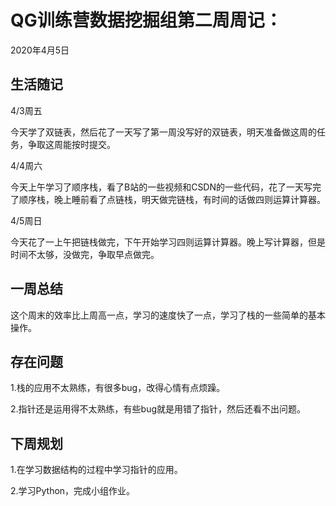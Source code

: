 # QG训练营数据挖掘组第二周周记：
2020年4月5日

## 生活随记

4/3周五

今天学了双链表，然后花了一天写了第一周没写好的双链表，明天准备做这周的任务，争取这周能按时提交。

4/4周六

今天上午学习了顺序栈，看了B站的一些视频和CSDN的一些代码，花了一天写完了顺序栈，晚上睡前看了点链栈，明天做完链栈，有时间的话做四则运算计算器。

4/5周日

今天花了一上午把链栈做完，下午开始学习四则运算计算器。晚上写计算器，但是时间不太够，没做完，争取早点做完。

## 一周总结

这个周末的效率比上周高一点，学习的速度快了一点，学习了栈的一些简单的基本操作。

## 存在问题

1.栈的应用不太熟练，有很多bug，改得心情有点烦躁。

2.指针还是运用得不太熟练，有些bug就是用错了指针，然后还看不出问题。

## 下周规划

1.在学习数据结构的过程中学习指针的应用。

2.学习Python，完成小组作业。

